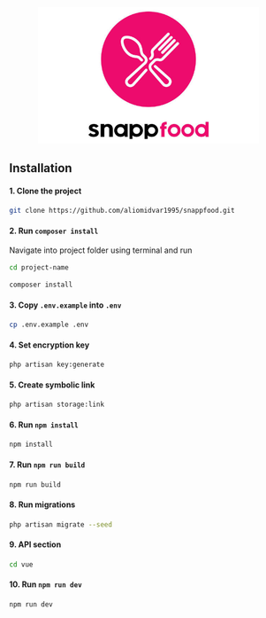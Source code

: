 <p align="center"><img src="/storage/app/images/snappfood.jpg" width="400" alt="Snapp Food"></p>


## Installation

#### 1. Clone the project
```bash
git clone https://github.com/aliomidvar1995/snappfood.git
```

#### 2. Run `composer install`
Navigate into project folder using terminal and run

```bash
cd project-name
```
```bash
composer install
```

#### 3. Copy `.env.example` into `.env`

```bash
cp .env.example .env
```

#### 4. Set encryption key

```bash
php artisan key:generate
```

#### 5. Create symbolic link

```bash
php artisan storage:link
```

#### 6. Run `npm install`

```bash
npm install
```

#### 7. Run `npm run build`

```bash
npm run build
```

#### 8. Run migrations

```bash
php artisan migrate --seed
```

#### 9. API section

```bash
cd vue
```

#### 10. Run `npm run dev`

```bash
npm run dev
```
